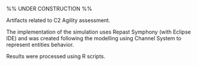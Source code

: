 %% UNDER CONSTRUCTION %%
  
Artifacts related to C2 Agility assessment. 

The  implementation of the simulation uses Repast Symphony (with Eclipse IDE) and was created following the modelling using Channel System to represent entities behavior.

Results were processed using R scripts.



